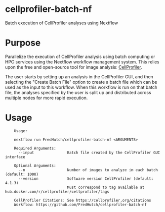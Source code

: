 # cellprofiler-batch-nf

Batch execution of CellProfiler analyses using Nextflow

# Purpose

Parallelize the execution of CellProfiler analysis using batch computing
or HPC services using the Nextflow workflow management system. This relies
upon the free and open-source tool for image analysis: [CellProfiler](https://cellprofiler.org/).

The user starts by setting up an analysis in the CellProfiler GUI, and then
selecting the "Create Batch File" option to create a batch file which can
be used as the input to this workflow.
When this workflow is run on that batch file, the analyses specified by the user
is split up and distributed across multiple nodes for more rapid execution.

# Usage

```
    Usage:

    nextflow run FredHutch/cellprofiler-batch-nf <ARGUMENTS>
    
    Required Arguments:
      --input               Batch file created by the CellProfiler GUI interface

    Optional Arguments:
      --n                   Number of images to analyze in each batch (default: 1000)
      --version             Software version CellProfiler (default: 4.1.3)
                            Must correspond to tag available at hub.docker.com/r/cellprofiler/cellprofiler/tags

    CellProfiler Citations: See https://cellprofiler.org/citations
    Workflow: https://github.com/FredHutch/cellprofiler-batch-nf
```
